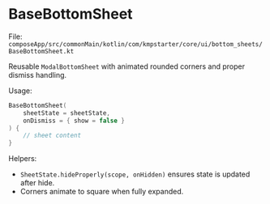 # BaseBottomSheet

File: `composeApp/src/commonMain/kotlin/com/kmpstarter/core/ui/bottom_sheets/BaseBottomSheet.kt`

Reusable `ModalBottomSheet` with animated rounded corners and proper dismiss handling.

Usage:
```kotlin
BaseBottomSheet(
    sheetState = sheetState,
    onDismiss = { show = false }
) {
    // sheet content
}
```
Helpers:
- `SheetState.hideProperly(scope, onHidden)` ensures state is updated after hide.
- Corners animate to square when fully expanded.
